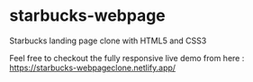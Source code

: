 # starbucks-webpage
Starbucks landing page clone with HTML5 and CSS3

Feel free to checkout the fully responsive live demo from here : https://starbucks-webpageclone.netlify.app/
